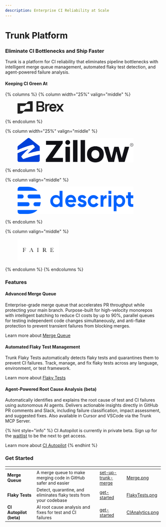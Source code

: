 ```yaml
---
description: Enterprise CI Reliability at Scale
---
```


# Trunk Platform

### Eliminate CI Bottlenecks and Ship Faster

Trunk is a platform for CI reliability that eliminates pipeline bottlenecks with intelligent merge queue management, automated flaky test detection, and agent-powered failure analysis.

#### Keeping CI Green At

{% columns %}
{% column width="25%" valign="middle" %}
<figure><img src=".gitbook/assets/Brex-logo-ink.svg" alt="" width="150"><figcaption></figcaption></figure>
{% endcolumn %}

{% column width="25%" valign="middle" %}
<figure><img src=".gitbook/assets/Zillow Logo_Primary_RGB (1).png" alt="" width="375"><figcaption></figcaption></figure>
{% endcolumn %}

{% column valign="middle" %}
<figure><img src=".gitbook/assets/idQDcTgM6U_1761333212059.png" alt="" width="375"><figcaption></figcaption></figure>
{% endcolumn %}

{% column valign="middle" %}
<figure><img src=".gitbook/assets/Faire logo.svg" alt="" width="134"><figcaption></figcaption></figure>
{% endcolumn %}
{% endcolumns %}

### Features

#### Advanced Merge Queue

Enterprise-grade merge queue that accelerates PR throughput while protecting your main branch. Purpose-built for high-velocity monorepos with intelligent batching to reduce CI costs by up to 90%, parallel queues for testing independent code changes simultaneously, and anti-flake protection to prevent transient failures from blocking merges.

Learn more about [Merge Queue](broken-reference)

#### Automated Flaky Test Management

Trunk Flaky Tests automatically detects flaky tests and quarantines them to prevent CI failures. Track, manage, and fix flaky tests across any language, environment, or test framework.

Learn more about [Flaky Tests](flaky-tests/detection.md)

#### Agent-Powered Root Cause Analysis (beta)

Automatically identifies and explains the root cause of test and CI failures using autonomous AI agents. Delivers actionable insights directly in GitHub PR comments and Slack, including failure classification, impact assessment, and suggested fixes. Also available in Cursor and VSCode via the Trunk MCP Server.

{% hint style="info" %}
CI Autopilot is currently in private beta. Sign up for the [waitlist](https://trunk.io/ci-autopilot) to be the next to get access.

Learn more about [CI Autopilot](broken-reference)
{% endhint %}

### Get Started

<table data-view="cards" data-full-width="false"><thead><tr><th></th><th></th><th data-hidden></th><th data-hidden data-card-target data-type="content-ref"></th><th data-hidden data-card-cover data-type="files"></th></tr></thead><tbody><tr><td><strong>Merge Queue</strong></td><td>A merge queue to make merging code in GitHub safer and easier</td><td></td><td><a href="merge-queue/set-up-trunk-merge/">set-up-trunk-merge</a></td><td><a href=".gitbook/assets/Merge.png">Merge.png</a></td></tr><tr><td><strong>Flaky Tests</strong></td><td>Detect, quarantine, and eliminates flaky tests from your codebase</td><td></td><td><a href="flaky-tests/get-started/">get-started</a></td><td><a href=".gitbook/assets/FlakyTests.png">FlakyTests.png</a></td></tr><tr><td><strong>CI Autopilot (beta)</strong></td><td>AI root cause analysis and fixes for test and CI failures</td><td></td><td><a href="ci-autopilot/get-started/">get-started</a></td><td><a href=".gitbook/assets/CIAnalytics.png">CIAnalytics.png</a></td></tr></tbody></table>
